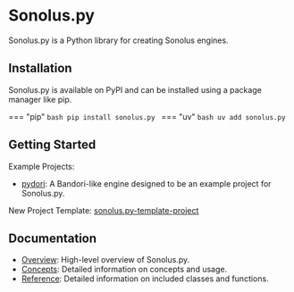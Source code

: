 # Sonolus.py
Sonolus.py is a Python library for creating Sonolus engines.

## Installation
Sonolus.py is available on PyPI and can be installed using a package manager like pip.

=== "pip"
    ```bash
    pip install sonolus.py
    ```
=== "uv"
    ```bash
    uv add sonolus.py
    ```

## Getting Started
Example Projects:

- [pydori](https://github.com/qwewqa/pydori): A Bandori-like engine designed to be an example project for Sonolus.py.

New Project Template: [sonolus.py-template-project](https://github.com/qwewqa/sonolus.py-template-project)

## Documentation

- [Overview](overview.md): High-level overview of Sonolus.py.
- [Concepts](concepts/index.md): Detailed information on concepts and usage.
- [Reference](reference/index.md): Detailed information on included classes and functions.
